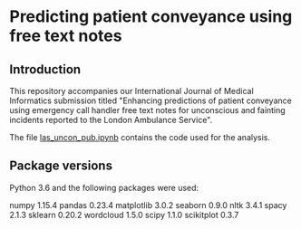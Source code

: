 # Predicting patient conveyance using free text notes

## Introduction

This repository accompanies our International Journal of Medical Informatics submission titled "Enhancing predictions of patient conveyance using emergency call handler free text notes for unconscious and fainting incidents reported to the London Ambulance Service".

The file [las_uncon_pub.ipynb](https://github.com/KCL-Health-NLP/las_uncons/blob/master/las_uncon_pub.ipynb) contains the code used for the analysis.

## Package versions

Python 3.6 and the following packages were used:

numpy 1.15.4
pandas 0.23.4
matplotlib 3.0.2
seaborn 0.9.0
nltk 3.4.1
spacy 2.1.3
sklearn 0.20.2
wordcloud 1.5.0
scipy 1.1.0
scikitplot 0.3.7
